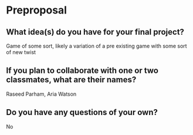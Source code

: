 # Preproposal

## What idea(s) do you have for your final project?

Game of some sort, likely a variation of a pre existing game with some sort of new twist

## If you plan to collaborate with one or two classmates, what are their names?

Raseed Parham, Aria Watson

## Do you have any questions of your own?

No

